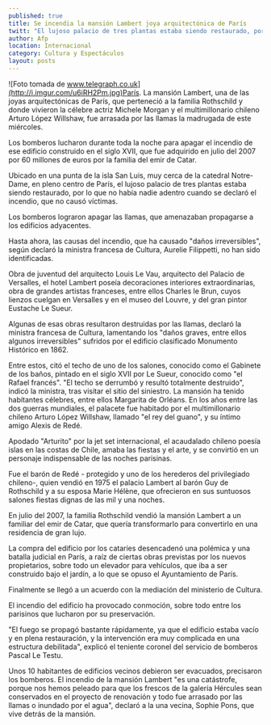 ```yaml
---
published: true
title: Se incendia la mansión Lambert joya arquitectónica de París
twitt: "El lujoso palacio de tres plantas estaba siendo restaurado, por lo que no había nadie adentro cuando se declaró el incendio, que no causó víctimas."
author: Afp
location: Internacional
category: Cultura y Espectáculos
layout: posts
---
```


![Foto tomada de www.telegraph.co.uk](http://i.imgur.com/u6iRH2Pm.jpg)París. La mansión Lambert, una de las joyas arquitectónicas de París, que perteneció a la familia Rothschild y donde vivieron la célebre actriz Michele Morgan y el multimillonario chileno Arturo López Willshaw, fue arrasada por las llamas la madrugada de este miércoles.

Los bomberos lucharon durante toda la noche para apagar el incendio de ese edificio construido en el siglo XVII, que fue adquirido en julio del 2007 por 60 millones de euros por la familia del emir de Catar.

Ubicado en una punta de la isla San Luis, muy cerca de la catedral Notre-Dame, en pleno centro de París, el lujoso palacio de tres plantas estaba siendo restaurado, por lo que no había nadie adentro cuando se declaró el incendio, que no causó víctimas.

Los bomberos lograron apagar las llamas, que amenazaban propagarse a los edificios adyacentes.

Hasta ahora, las causas del incendio, que ha causado "daños irreversibles", según declaró la ministra francesa de Cultura, Aurelie Filippetti, no han sido identificadas.

Obra de juventud del arquitecto Louis Le Vau, arquitecto del Palacio de Versalles, el hotel Lambert poseía decoraciones interiores extraordinarias, obra de grandes artistas franceses, entre ellos Charles le Brun, cuyos lienzos cuelgan en Versalles y en el museo del Louvre, y del gran pintor Eustache Le Sueur.

Algunas de esas obras resultaron destruidas por las llamas, declaró la ministra francesa de Cultura, lamentando los "daños graves, entre ellos algunos irreversibles" sufridos por el edificio clasificado Monumento Histórico en 1862.

Entre estos, citó el techo de uno de los salones, conocido como el Gabinete de los baños, pintado en el siglo XVII por Le Sueur, conocido como "el Rafael francés". "El techo se derrumbó y resultó totalmente destruido", indicó la ministra, tras visitar el sitio del siniestro. La mansión ha tenido habitantes célebres, entre ellos Margarita de Orléans. En los años entre las dos guerras mundiales, el palacete fue habitado por el multimillonario chileno Arturo López Willshaw, llamado "el rey del guano", y su íntimo amigo Alexis de Redé.

Apodado "Arturito" por la jet set internacional, el acaudalado chileno poesía islas en las costas de Chile, amaba las fiestas y el arte, y se convirtió en un personaje indispensable de las noches parisinas.

Fue el barón de Redé - protegido y uno de los herederos del privilegiado chileno-, quien vendió en 1975 el palacio Lambert al barón Guy de Rothschild y a su esposa Marie Hélène, que ofrecieron en sus suntuosos salones fiestas dignas de las mil y una noches.

En julio del 2007, la familia Rothschild vendió la mansión Lambert a un familiar del emir de Catar, que quería transformarlo para convertirlo en una residencia de gran lujo.

La compra del edificio por los cataríes desencadenó una polémica y una batalla judicial en París, a raíz de ciertas obras previstas por los nuevos propietarios, sobre todo un elevador para vehículos, que iba a ser construido bajo el jardín, a lo que se opuso el Ayuntamiento de París.

Finalmente se llegó a un acuerdo con la mediación del ministerio de Cultura.

El incendio del edificio ha provocado conmoción, sobre todo entre los parisinos que lucharon por su preservación.

"El fuego se propagó bastante rápidamente, ya que el edificio estaba vacío y en plena restauración, y la intervención era muy complicada en una estructura debilitada", explicó el teniente coronel del servicio de bomberos Pascal Le Testu.

Unos 10 habitantes de edificios vecinos debieron ser evacuados, precisaron los bomberos. El incendio de la mansión Lambert "es una catástrofe, porque nos hemos peleado para que los frescos de la galería Hércules sean conservados en el proyecto de renovación y todo fue arrasado por las llamas o inundado por el agua", declaró a la una vecina, Sophie Pons, que vive detrás de la mansión.
